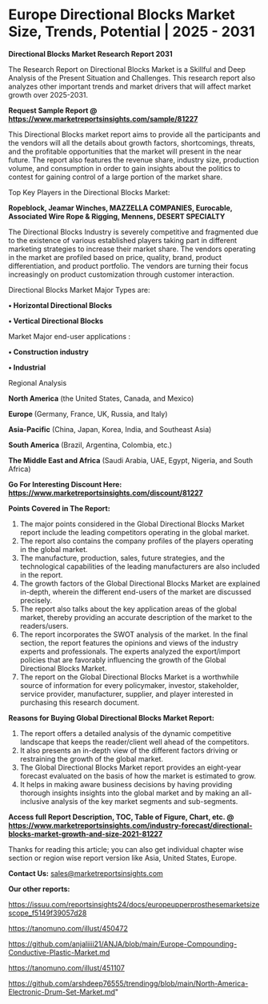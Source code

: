 # Europe Directional Blocks Market Size, Trends, Potential | 2025 - 2031

<strong>Directional Blocks Market Research Report 2031</strong>

The Research Report on Directional Blocks Market is a Skillful and Deep Analysis of the Present Situation and Challenges. This research report also analyzes other important trends and market drivers that will affect market growth over 2025-2031.

<strong>Request Sample Report @ <a href=https://www.marketreportsinsights.com/sample/81227>https://www.marketreportsinsights.com/sample/81227</a></strong>

This Directional Blocks market report aims to provide all the participants and the vendors will all the details about growth factors, shortcomings, threats, and the profitable opportunities that the market will present in the near future. The report also features the revenue share, industry size, production volume, and consumption in order to gain insights about the politics to contest for gaining control of a large portion of the market share.

Top Key Players in the Directional Blocks Market:

<strong>Ropeblock, Jeamar Winches, MAZZELLA COMPANIES, Eurocable, Associated Wire Rope & Rigging, Mennens, DESERT SPECIALTY</strong>

The Directional Blocks Industry is severely competitive and fragmented due to the existence of various established players taking part in different marketing strategies to increase their market share. The vendors operating in the market are profiled based on price, quality, brand, product differentiation, and product portfolio. The vendors are turning their focus increasingly on product customization through customer interaction.

Directional Blocks Market Major Types are:

<strong>• Horizontal Directional Blocks

• Vertical Directional Blocks</strong>

Market Major end-user applications :

<strong>• Construction industry

• Industrial</strong>

Regional Analysis

</u><strong><b>North America</b></strong> (the United States, Canada, and Mexico)

<strong><b>Europe </b></strong>(Germany, France, UK, Russia, and Italy)

<strong><b>Asia-Pacific</b></strong> (China, Japan, Korea, India, and Southeast Asia)

<strong><b>South America</b></strong> (Brazil, Argentina, Colombia, etc.)

<strong><b>The Middle East and Africa</b></strong> (Saudi Arabia, UAE, Egypt, Nigeria, and South Africa)

<strong>Go For Interesting Discount Here: <a href=https://www.marketreportsinsights.com/discount/81227>https://www.marketreportsinsights.com/discount/81227</a></strong>

<strong>Points Covered in The Report:</strong>
<ol>
  <li>The major points considered in the Global Directional Blocks Market report include the leading competitors operating in the global market.</li>
  <li>The report also contains the company profiles of the players operating in the global market.</li>
  <li>The manufacture, production, sales, future strategies, and the technological capabilities of the leading manufacturers are also included in the report.</li>
  <li>The growth factors of the Global Directional Blocks Market are explained in-depth, wherein the different end-users of the market are discussed precisely.</li>
  <li>The report also talks about the key application areas of the global market, thereby providing an accurate description of the market to the readers/users.</li>
  <li>The report incorporates the SWOT analysis of the market. In the final section, the report features the opinions and views of the industry experts and professionals. The experts analyzed the export/import policies that are favorably influencing the growth of the Global Directional Blocks Market.</li>
  <li>The report on the Global Directional Blocks Market is a worthwhile source of information for every policymaker, investor, stakeholder, service provider, manufacturer, supplier, and player interested in purchasing this research document.</li>
</ol>
<strong>Reasons for Buying Global Directional Blocks Market Report:</strong>

<ol>
  <li>The report offers a detailed analysis of the dynamic competitive landscape that keeps the reader/client well ahead of the competitors.</li>
  <li>It also presents an in-depth view of the different factors driving or restraining the growth of the global market.</li>
  <li>The Global Directional Blocks Market report provides an eight-year forecast evaluated on the basis of how the market is estimated to grow.</li>
  <li>It helps in making aware business decisions by having providing thorough insights insights into the global market and by making an all-inclusive analysis of the key market segments and sub-segments.</li>
</ol>
<strong>Access full Report Description, TOC, Table of Figure, Chart, etc. @ <a href=https://www.marketreportsinsights.com/industry-forecast/directional-blocks-market-growth-and-size-2021-81227>https://www.marketreportsinsights.com/industry-forecast/directional-blocks-market-growth-and-size-2021-81227</a></strong>


Thanks for reading this article; you can also get individual chapter wise section or region wise report version like Asia, United States, Europe.

<strong>Contact Us:</strong>
sales@marketreportsinsights.com

<strong>Our other reports:</strong>

<a href=https://issuu.com/reportsinsights24/docs/europeupperprosthesemarketsizescope_f5149f39057d28>https://issuu.com/reportsinsights24/docs/europeupperprosthesemarketsizescope_f5149f39057d28</a>

<a href=https://tanomuno.com/illust/450472>https://tanomuno.com/illust/450472</a>

<a href=https://github.com/anjaliiii21/ANJA/blob/main/Europe-Compounding-Conductive-Plastic-Market.md>https://github.com/anjaliiii21/ANJA/blob/main/Europe-Compounding-Conductive-Plastic-Market.md</a>

<a href=https://tanomuno.com/illust/451107>https://tanomuno.com/illust/451107</a>

<a href=https://github.com/arshdeep76555/trendingg/blob/main/North-America-Electronic-Drum-Set-Market.md>https://github.com/arshdeep76555/trendingg/blob/main/North-America-Electronic-Drum-Set-Market.md</a>"
